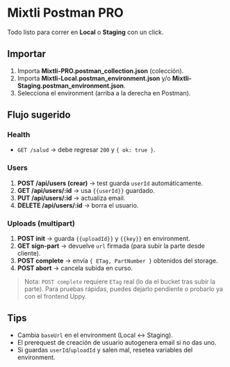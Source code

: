 # Mixtli Postman PRO

Todo listo para correr en **Local** o **Staging** con un click.

## Importar
1. Importa **Mixtli-PRO.postman_collection.json** (colección).
2. Importa **Mixtli-Local.postman_environment.json** y/o **Mixtli-Staging.postman_environment.json**.
3. Selecciona el environment (arriba a la derecha en Postman).

## Flujo sugerido
### Health
- `GET /salud` → debe regresar `200` y `{ ok: true }`.

### Users
1. **POST /api/users (crear)** → test guarda `userId` automáticamente.
2. **GET /api/users/:id** → usa `{{userId}}` guardado.
3. **PUT /api/users/:id** → actualiza email.
4. **DELETE /api/users/:id** → borra el usuario.

### Uploads (multipart)
1. **POST init** → guarda `{{uploadId}}` y `{{key}}` en environment.
2. **GET sign-part** → devuelve `url` firmada (para subir la parte desde cliente).
3. **POST complete** → envía `{ ETag, PartNumber }` obtenidos del storage.
4. **POST abort** → cancela subida en curso.

> Nota: `POST complete` requiere `ETag` real (lo da el bucket tras subir la parte). Para pruebas rápidas, puedes dejarlo pendiente o probarlo ya con el frontend Uppy.

## Tips
- Cambia `baseUrl` en el environment (Local ↔ Staging).
- El prerequest de creación de usuario autogenera email si no das uno.
- Si guardas `userId`/`uploadId` y salen mal, resetea variables del environment.
